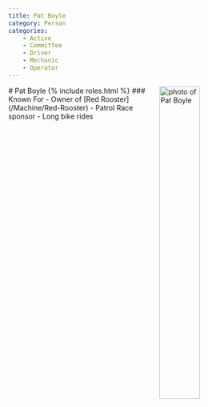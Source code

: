 ```yaml
---
title: Pat Boyle
category: Person
categories:
    - Active
    - Committee
    - Driver
    - Mechanic
    - Operator
---
```

<img src="/img/2014-Pat-Boyle.jpeg" alt="photo of Pat Boyle" align="right" style="width: 40%">
# Pat Boyle
{% include roles.html %}
### Known For
- Owner of [Red Rooster](/Machine/Red-Rooster)
- Patrol Race sponsor
- Long bike rides